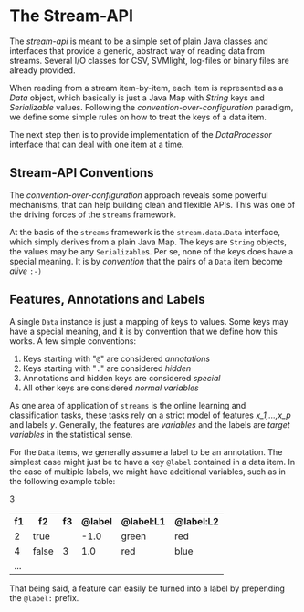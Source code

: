 The Stream-API
==============

The *stream-api* is meant to be a simple set of plain Java classes and
interfaces that provide a generic, abstract way of reading data from streams.
Several I/O classes for CSV, SVMlight, log-files or binary files are already
provided.

When reading from a stream item-by-item, each item is represented as a *Data*
object, which basically is just a Java Map with *String* keys and *Serializable* 
values. Following the *convention-over-configuration* paradigm, we define some
simple rules on how to treat the keys of a data item.

The next step then is to provide implementation of the *DataProcessor* interface
that can deal with one item at a time.


Stream-API Conventions
----------------------

The *convention-over-configuration* approach reveals some powerful mechanisms, that can
help building clean and flexible APIs. This was one of the driving forces of the `streams`
framework.

At the basis of the `streams` framework is the `stream.data.Data` interface, which simply
derives from a plain Java Map. The keys are `String` objects, the values may be any 
`Serializable`s. Per se, none of the keys does have a special meaning. It is by *convention*
that the pairs of a `Data` item become *alive* `:-)`


Features, Annotations and Labels
--------------------------------

A single `Data` instance is just a mapping of keys to values. Some keys may have a special
meaning, and it is by convention that we define how this works. A few simple conventions:

  1. Keys starting with "`@`" are considered *annotations*
  2. Keys starting with "`.`" are considered *hidden*
  3. Annotations and hidden keys are considered *special*
  4. All other keys are considered *normal variables*


As one area of application of `streams` is the online learning and classification tasks, these
tasks rely on a strict model of features *x_1,...,x_p* and labels *y*. Generally, the
features are *variables* and the labels are *target variables* in the statistical sense.

For the `Data` items, we generally assume a label to be an annotation. The simplest case might
just be to have a key `@label` contained in a data item. In the case of multiple labels, we
might have additional variables, such as in the following example table:

<table>
 <tr><th>f1</th><th>f2</th><th>f3</th><th>@label</th><th>@label:L1</th><th>@label:L2</th><tr>
 <tr><td>2 </td><td>true<td></td> 3</td><td> -1.0 </td><td> green </td><td>  red </td></tr>
 <tr><td>4 </td><td>false </td><td> 3 </td><td> 1.0 </td><td> red </td><td> blue </td></tr>
 <tr><td>...</td><td> </td><td> </td><td> </td><td> </td><td> </td></tr>
</table>

That being said, a feature can easily be turned into a label by prepending the `@label:` prefix.